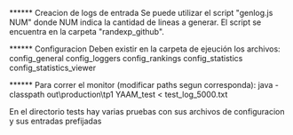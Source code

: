 ****** Creacion de logs de entrada
Se puede utilizar el script "genlog.js NUM" donde NUM indica la cantidad de lineas a generar.
El script se encuentra en la carpeta "randexp_github".

****** Configuracion
Deben existir en la carpeta de ejeución los archivos:
config_general
config_loggers
config_rankings
config_statistics
config_statistics_viewer

****** Para correr el monitor (modificar paths segun corresponda):
java -classpath out\production\tp1 YAAM_test < test_log_5000.txt

En el directorio tests hay varias pruebas con sus archivos de configuracion y sus entradas prefijadas